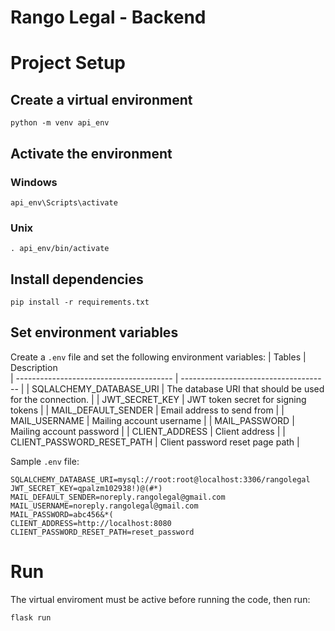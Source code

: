 # Rango Legal - Backend

# Project Setup
## Create a virtual environment
```
python -m venv api_env
```
## Activate the environment
### Windows
```
api_env\Scripts\activate
```
### Unix
```
. api_env/bin/activate
```

## Install dependencies
```
pip install -r requirements.txt
```

## Set environment variables
Create a `.env` file and set the following environment variables:
| Tables                                  | Description                               
| --------------------------------------- | ------------------------------------- |
| SQLALCHEMY_DATABASE_URI                 | The database URI that should be used for the connection. |
| JWT_SECRET_KEY                          | JWT token secret for signing tokens |
| MAIL_DEFAULT_SENDER                     | Email address to send from |
| MAIL_USERNAME                           | Mailing account username   |
| MAIL_PASSWORD                           | Mailing account password |
| CLIENT_ADDRESS                          | Client address  |
| CLIENT_PASSWORD_RESET_PATH              | Client password reset page path  |

Sample `.env` file:
```
SQLALCHEMY_DATABASE_URI=mysql://root:root@localhost:3306/rangolegal
JWT_SECRET_KEY=qpalzm102938!)@(#*)
MAIL_DEFAULT_SENDER=noreply.rangolegal@gmail.com
MAIL_USERNAME=noreply.rangolegal@gmail.com
MAIL_PASSWORD=abc456&*(
CLIENT_ADDRESS=http://localhost:8080
CLIENT_PASSWORD_RESET_PATH=reset_password
```

# Run
The virtual enviroment must be active before running the code, then run:
```
flask run
```